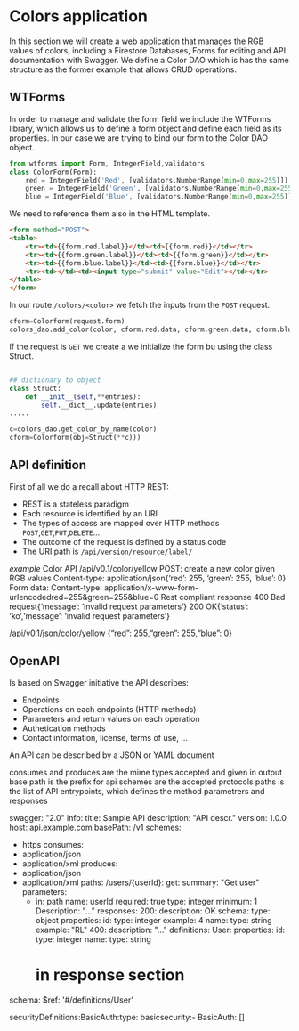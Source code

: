 # Colors application
In this section we will create a web application that manages the RGB values of colors, including a Firestore Databases, Forms for editing and API documentation with Swagger. We define a Color DAO which is has the same structure as the former example that allows CRUD operations.

## WTForms
In order to manage and validate the form field we include the WTForms library, which allows us to define a form object and define each field as its properties.  In our case we are trying to bind our form to the Color DAO object.
```Python
from wtforms import Form, IntegerField,validators
class ColorForm(Form):
    red = IntegerField('Red', [validators.NumberRange(min=0,max=255)])
    green = IntegerField('Green', [validators.NumberRange(min=0,max=255)])
    blue = IntegerField('Blue', [validators.NumberRange(min=0,max=255)])
```
We need to reference them also in the HTML template.
```HTML
<form method="POST">
<table>
    <tr><td>{{form.red.label}}</td><td>{{form.red}}</td></tr>
    <tr><td>{{form.green.label}}</td><td>{{form.green}}</td></tr>
    <tr><td>{{form.blue.label}}</td><td>{{form.blue}}</td></tr>
    <tr><td></td><td><input type="submit" value="Edit"></td></tr>
</table>
</form>
```
In our route `/colors/<color>` we fetch the inputs from the `POST` request.
```Python
cform=Colorform(request.form)
colors_dao.add_color(color, cform.red.data, cform.green.data, cform.blue.data)
```
If the request is `GET` we create a we initialize the form bu using the class Struct.
```Python

## dictionary to object
class Struct:
    def __init__(self,**entries):
        self.__dict__.update(entries)
.....

c=colors_dao.get_color_by_name(color)
cform=Colorform(obj=Struct(**c)))
```

## API definition
First of all we do a recall about HTTP REST:
 - REST is a stateless paradigm
 - Each resource is identified by an URI
 - The types of access are mapped over HTTP methods `POST`,`GET`,`PUT`,`DELETE`...
 - The outcome of the request is defined by a status code
 - The URI path is `/api/version/resource/label/`

*example*
Color API
/api/v0.1/color/yellow
POST: create a new color given RGB values
Content-type: application/json{‘red’: 255, ‘green’: 255, ‘blue’: 0}
Form data:
Content-type: application/x-www-form-urlencodedred=255&green=255&blue=0
Rest compliant response
400 Bad request{‘message’: ‘invalid request parameters’}
200 OK{‘status’: ‘ko’,‘message’: ‘invalid request parameters’}

/api/v0.1/json/color/yellow
{“red”: 255,“green”: 255,“blue”: 0}

## OpenAPI
Is based on Swagger initiative the API describes:
 - Endpoints
 - Operations on each endpoints (HTTP methods)
 - Parameters and return values on each operation
 - Authetication methods
 - Contact information, license, terms of use, ...

An API can be described by a JSON or YAML document

consumes and produces are the mime types accepted and given in output
base path is the prefix for api
schemes are the accepted protocols
paths is the list of API entrypoints, which defines the method 
parametrers and responses

swagger: "2.0"
info:
 title: Sample API
 description: "API descr."
 version: 1.0.0
host: api.example.com
basePath: /v1
schemes:
 - https
consumes:
 - application/json
 - application/xml
produces:
 - application/json
 - application/xml
paths:
 /users/{userId}:
  get:
    summary: "Get user"
    parameters:
     - in: path
       name: userId
       required: true
       type: integer
       minimum: 1
       Description: "..."
    responses:
       200:
           description: OK
           schema:
               type: object
               properties:
                   id:
                      type: integer
                      example: 4
                   name:
                      type: string
                      example: "RL"
       400:
           description: "..."
definitions:
     User:
       properties:
              id:
                type: integer
              name:
                type: string
        # in response section
schema:
     $ref: '#/definitions/User'


securityDefinitions:BasicAuth:type: basicsecurity:- BasicAuth: []





